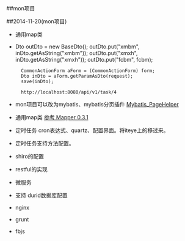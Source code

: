 ##mon项目


##2014-11-20(mon项目)

* 通用map类
* Dto outDto = new BaseDto();
        outDto.put("xmbm", inDto.getAsString("xmbm"));
        outDto.put("xmxh", inDto.getAsString("xmxh"));
        outDto.put("fcbm", fcbm);
        
        CommonActionForm aForm = (CommonActionForm) form;
        Dto inDto = aForm.getParamAsDto(request);
        save(inDto);
        
        http://localhost:8080/api/v1/task/4
        
* mon项目可以改为mybatis、mybatis分页插件 [Mybatis_PageHelper](http://git.oschina.net/free/Mybatis_PageHelper/wikis/HowToUse)
* 通用map类 [参考 Mapper 0.3.1](http://www.oschina.net/news/57863/mybatis-mapper-0-3-1)
* 定时任务 cron表达式、quartz、配置界面。将iteye上的移过来。
* 定时任务支持方法配置。
* shiro的配置
* restful的实现
* 微服务
* 支持 durid数据库配置
* nginx 
* grunt
* fbjs










